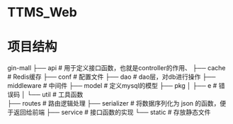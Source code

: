 # TTMS_Web

# 项目结构
gin-mall
├── api             # 用于定义接口函数，也就是controller的作用、
├── cache           # Redis缓存
├── conf            # 配置文件
├── dao             # dao层，对db进行操作
├── middleware      # 中间件
├── model           # 定义mysql的模型
├── pkg
│  ├── e            # 错误码
│  └── util         # 工具函数  
├── routes          # 路由逻辑处理
├── serializer      # 将数据序列化为 json 的函数，便于返回给前端
├── service         # 接口函数的实现
└── static          # 存放静态文件
